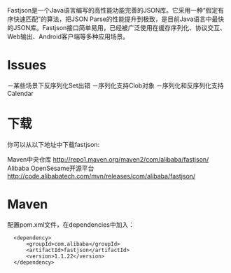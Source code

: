 Fastjson是一个Java语言编写的高性能功能完善的JSON库。它采用一种“假定有序快速匹配”的算法，把JSON Parse的性能提升到极致，是目前Java语言中最快的JSON库。Fastjson接口简单易用，已经被广泛使用在缓存序列化、协议交互、Web输出、Android客户端等多种应用场景。

# Issues
－某些场景下反序列化Set<String>出错
－序列化支持Clob对象
－序列化和反序列化支持Calendar

# 下载
你可以从以下地址中下载fastjson: 

Maven中央仓库 http://repo1.maven.org/maven2/com/alibaba/fastjson/
Alibaba OpenSesame开源平台 http://code.alibabatech.com/mvn/releases/com/alibaba/fastjson/

# Maven
配置pom.xml文件，在dependencies中加入：

      <dependency>
          <groupId>com.alibaba</groupId>
          <artifactId>fastjson</artifactId>
          <version>1.1.22</version>
      </dependency>
